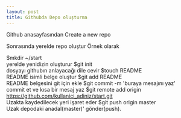 ```yaml
---
layout: post
title: Githubda Depo oluşturma
---
```


Github anasayfasından Create a new repo

Sonrasında yerelde repo oluştur
Örnek olarak

$mkdir ~/start
<br /> yerelde yenidizin oluşturur
$git init
<br /> dosyayı githubın anlayacağı dile cevir
$touch README
<br /> README isimli belge oluştur
$git add README
<br />README belgesini git için ekle
$git commit -m 'buraya mesajını yaz'
<br />commit et ve kısa bir mesaj yaz
$git remote add origin https://github.com/kullanici_adiniz/start.git
<br />Uzakta kaydedilecek yeri işaret eder
$git push origin master
<br />Uzak depodaki anadal(master)' gönder(push).
